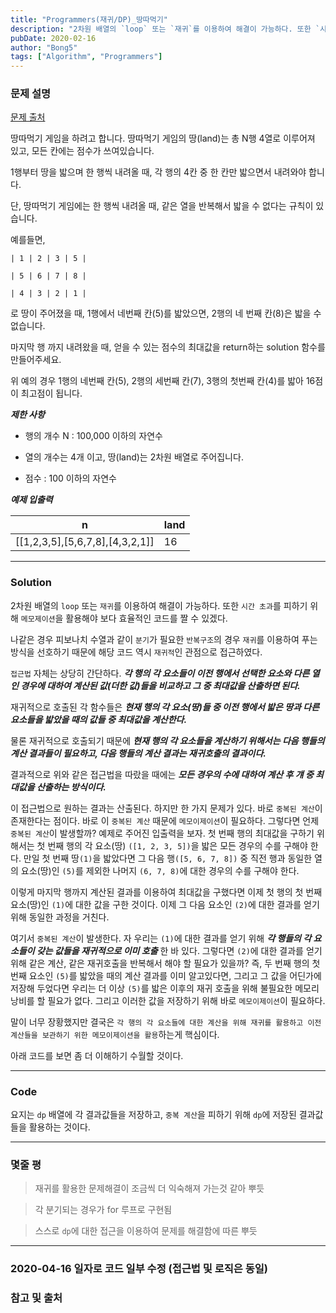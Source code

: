 ```yaml
---
title: "Programmers(재귀/DP)_땅따먹기"
description: "2차원 배열의 `loop` 또는 `재귀`를 이용하여 해결이 가능하다. 또한 `시간 초과`를 피하기 위해 `메모제이션`을 활용해야 보다 효율적인 코드를 짤 수 있겠다."
pubDate: 2020-02-16
author: "Bong5"
tags: ["Algorithm", "Programmers"]
---
```

### 문제 설명

[문제 출처](https://programmers.co.kr/learn/courses/30/lessons/12913)

땅따먹기 게임을 하려고 합니다. 땅따먹기 게임의 땅(land)는 총 N행 4열로 이루어져 있고, 모든 칸에는 점수가 쓰여있습니다.

1행부터 땅을 밟으며 한 행씩 내려올 때, 각 행의 4칸 중 한 칸만 밟으면서 내려와야 합니다.

단, 땅따먹기 게임에는 한 행씩 내려올 때, 같은 열을 반복해서 밟을 수 없다는 규칙이 있습니다.

예를들면,

```
| 1 | 2 | 3 | 5 |

| 5 | 6 | 7 | 8 |

| 4 | 3 | 2 | 1 |
```
로 땅이 주어졌을 때, 1행에서 네번째 칸(5)를 밟았으면, 2행의 네 번째 칸(8)은 밟을 수 없습니다.

마지막 행 까지 내려왔을 때, 얻을 수 있는 점수의 최대값을 return하는 solution 함수를 만들어주세요.

위 예의 경우 1행의 네번째 칸(5), 2행의 세번째 칸(7), 3행의 첫번째 칸(4)를 밟아 16점이 최고점이 됩니다.

**_제한 사항_**

- 행의 개수 N : 100,000 이하의 자연수

- 열의 개수는 4개 이고, 땅(land)는 2차원 배열로 주어집니다.

- 점수 : 100 이하의 자연수


**_예제 입출력_**

| n |	land |
|---|---|
|[[1,2,3,5],[5,6,7,8],[4,3,2,1]]| 16 |


---

### Solution

2차원 배열의 `loop` 또는 `재귀`를 이용하여 해결이 가능하다. 또한 `시간 초과`를 피하기 위해 `메모제이션`을 활용해야 보다 효율적인 코드를 짤 수 있겠다.

나같은 경우 피보나치 수열과 같이 `분기`가 필요한 `반복구조`의 경우 `재귀`를 이용하여 푸는 방식을 선호하기 때문에 해당 코드 역시 `재귀적`인 관점으로 접근하였다.

`접근법` 자체는 상당히 간단하다. **_각 행의 각 요소들이 이전 행에서 선택한 요소와 다른 열인 경우에 대하여 계산된 값(더한 값)들을 비교하고 그 중 최대값을 산출하면 된다._**

재귀적으로 호출된 각 함수들은 **_현재 행의 각 요소(땅)들 중 이전 행에서 밟은 땅과 다른 요소들을 밟았을 때의 값들 중 최대값을 계산한다._**

물론 재귀적으로 호출되기 때문에 **_현재 행의 각 요소들을 계산하기 위해서는 다음 행들의 계산 결과들이 필요하고, 다음 행들의 계산 결과는 재귀호출의 결과이다._**

결과적으로 위와 같은 접근법을 따랐을 때에는 **_모든 경우의 수에 대하여 계산 후 걔 중 최대값을 산출하는 방식이다._**

이 접근법으로 원하는 결과는 산출된다. 하지만 한 가지 문제가 있다. 바로 `중복된 계산`이 존재한다는 점이다. 바로 이 `중복된 계산` 때문에 `메모이제이션`이 필요하다. 그렇다면 언제 `중복된 계산`이 발생할까? 예제로 주어진 입출력을 보자. 첫 번째 행의 최대값을 구하기 위해서는 첫 번째 행의 각 요소(땅) `([1, 2, 3, 5])`을 밟은 모든 경우의 수를 구해야 한다. 만일 첫 번째 땅`(1)`을 밟았다면 그 다음 행`([5, 6, 7, 8])` 중 직전 행과 동일한 열의 요소(땅)인 `(5)`를 제외한 나머지 `(6, 7, 8)`에 대한 경우의 수를 구해야 한다.

이렇게 마지막 행까지 계산된 결과를 이용하여 최대값을 구했다면 이제 첫 행의 첫 번째 요소(땅)인 `(1)`에 대한 값을 구한 것이다. 이제 그 다음 요소인 `(2)`에 대한 결과를 얻기 위해 동일한 과정을 거친다.

여기서 `중복된 계산`이 발생한다. 자 우리는 `(1)`에 대한 결과를 얻기 위해 **_각 행들의 각 요소들이 갖는 값들을 재귀적으로 이미 호출_** 한 바 있다. 그렇다면 `(2)`에 대한 결과를 얻기 위해 같은 계산, 같은 재귀호출을 반복해서 해야 할 필요가 있을까? 즉, 두 번째 행의 첫 번째 요소인 `(5)`를 밟았을 때의 계산 결과를 이미 알고있다면, 그리고 그 값을 어딘가에 저장해 두었다면 우리는 더 이상 `(5)`를 밟은 이후의 재귀 호출을 위해 불필요한 메모리 낭비를 할 필요가 없다. 그리고 이러한 값을 저장하기 위해 바로 `메모이제이션`이 필요하다.

말이 너무 장황했지만 결국은 `각 행의 각 요소들에 대한 계산을 위해 재귀를 활용하고 이전 계산들을 보관하기 위한 메모이제이션을 활용`하는게 핵심이다.

아래 코드를 보면 좀 더 이해하기 수월할 것이다.

---

### Code
<script src="https://gist.github.com/BongHoLee/b49feaa22e3487998e8177e7bd94c79a.js"></script>

요지는 `dp` 배열에 각 결과값들을 저장하고, `중복 계산`을 피하기 위해 `dp`에 저장된 결과값들을 활용하는 것이다.

---

### 몇줄 평

> 재귀를 활용한 문제해결이 조금씩 더 익숙해져 가는것 같아 뿌듯

> 각 분기되는 경우가 for 루프로 구현됨

> 스스로 `dp`에 대한 접근을 이용하여 문제를 해결함에 따른 뿌듯

---

### 2020-04-16 일자로 코드 일부 수정 (접근법 및 로직은 동일)



### 참고 및 출처
